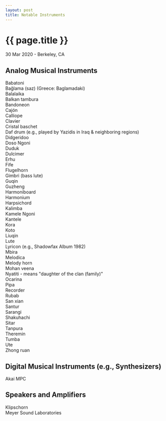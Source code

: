 ```yaml
---
layout: post
title: Notable Instruments
---
```


{{ page.title }}
================

<p class="meta">30 Mar 2020 - Berkeley, CA</p>

## Analog Musical Instruments
Babatoni  
Bağlama (saz) (Greece: Baglamadaki)  
Balalaika  
Balkan tambura  
Bandoneon  
Cajón  
Calliope  
Clavier  
Cristal baschet  
Daf drum (e.g., played by Yazidis in Iraq & neighboring regions)  
Didgeridoo  
Doso Ngoni  
Duduk  
Dulcimer  
Erhu  
Fife  
Flugelhorn  
Gimbri (bass lute)  
Guqin  
Guzheng  
Harmoniboard  
Harmonium  
Harpsichord  
Kalimba  
Kamele Ngoni  
Kantele  
Kora  
Koto  
Liuqin  
Lute  
Lyricon (e.g., Shadowfax Album 1982)  
Mbira  
Melodica  
Melody horn  
Mohan veena  
Nyatiti - means "daughter of the clan (family)"  
Ocarina  
Pipa  
Recorder  
Rubab  
San xian  
Santur  
Sarangi  
Shakuhachi  
Sitar  
Tanpura  
Theremin  
Tumba  
Ute  
Zhong ruan

## Digital Musical Instruments (e.g., Synthesizers)
Akai MPC

## Speakers and Amplifiers
Klipschorn  
Meyer Sound Laboratories